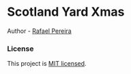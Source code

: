 # Scotland Yard Xmas

Author - [Rafael Pereira](https://github.com/Teoble)

### License

This project is [MIT licensed](LICENSE).
